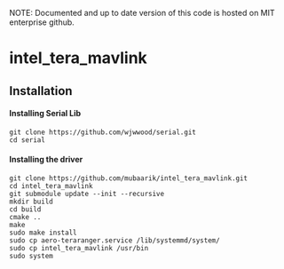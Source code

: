 NOTE: Documented and up to date version of this code is hosted on MIT enterprise github.

# intel_tera_mavlink

## Installation
#### Installing Serial Lib
```
git clone https://github.com/wjwwood/serial.git
cd serial
```

#### Installing the driver
```
git clone https://github.com/mubaarik/intel_tera_mavlink.git
cd intel_tera_mavlink
git submodule update --init --recursive
mkdir build
cd build
cmake ..
make
sudo make install
sudo cp aero-teraranger.service /lib/systemmd/system/
sudo cp intel_tera_mavlink /usr/bin
sudo system
```

